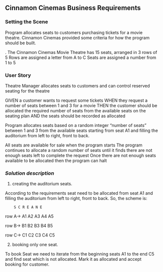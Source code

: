 ## Cinnamon Cinemas Business Requirements

### Setting the Scene

Program allocates seats to customers purchasing tickets for a movie theatre.
Cinnamon Cinemas provided some criteria for how the program should be built.

. The Cinnamon Cinemas Movie Theatre has 15 seats, arranged in 3 rows of 5
  Rows are assigned a letter from A to C
  Seats are assigned a number from 1 to 5

### User Story
Theatre Manager allocates seats to customers and  can control reserved seating for the theatre

GIVEN a customer wants to request some tickets
WHEN they request a number of seats between 1 and 3 for a movie
THEN the customer should be allocated the required number of seats
from the available seats on the seating plan
AND the seats should be recorded as allocated

Program allocates seats based on a random integer “number of seats” between 1 and 3 from the available
seats starting from seat A1 and filling the auditorium from  left to right, front to back.

All seats are available for sale when the program starts
The program continues to allocate a random number of seats until it finds there are not enough seats
left to complete the request Once there are not enough seats available to be allocated then the program can halt

### _Solution description_
1. creating the auditorium seats.

According to the requirements seat need to be allocated from seat A1 and filling the auditorium from  left to right, front to back.
So, the scheme is:

        S C R E A N E

row A-> A1  A2  A3  A4  A5

row B-> B1  B2  B3  B4  B5

row C-> C1  C2  C3  C4  C5

2. booking only one seat.

To book Seat we need to iterate from the beginning seats A1 to the end C5 and find seat which is not allocated.
Mark it as allocated and accept booking for customer.